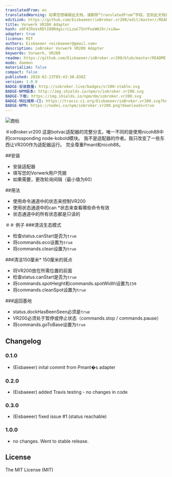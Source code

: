 ```yaml
---
translatedFrom: en
translatedWarning: 如果您想编辑此文档，请删除“translatedFrom”字段，否则此文档将再次自动翻译
editLink: https://github.com/Eisbaeeer/ioBroker.vr200/edit/master//README.md
title: Vorwerk VR200 Adapter
hash: o0F4IRoVxRDtI08RdgicrLLzwC7SnYFwzWHJXr/xiAw=
adapter: true
license: MIT
authors: Eisbaeeer <eisbaeeer@gmail.com>
description: ioBroker Vorwerk VR200 Adapter
keywords: Vorwerk, VR200
readme: https://github.com/Eisbaeeer/ioBroker.vr200/blob/master/README.md
mode: daemon
materialize: false
compact: false
published: 2018-02-23T05:43:30.838Z
version: 1.0.0
BADGE-安装数量: http://iobroker.live/badges/vr200-stable.svg
BADGE-NPM版本: http://img.shields.io/npm/v/iobroker.vr200.svg
BADGE-下载: https://img.shields.io/npm/dm/iobroker.vr200.svg
BADGE-特拉维斯-CI: https://travis-ci.org/Eisbaeeer/ioBroker.vr200.svg?branch=master
BADGE-NPM: https://nodei.co/npm/iobroker.vr200.png?downloads=true
---
```

![商标](zh-cn/adapterref/iobroker.vr200/../../../en/adapterref/iobroker.vr200/admin/VR200.png)


＃ioBroker.vr200
这是botvac适配器的完整分支。唯一不同的是使用nicoh88中的corrosponding node-kobold模块。
我不是适配器的作者。我只改变了一些东西让VR200作为适配器运行。
完全尊重Pmant和nicoh88。

##安装
 - 安装适配器
 - 填写您的Vorwerk用户凭据
 - 如果需要，更改轮询间隔（最小值为60）

##用法
 - 使用命令通道中的状态来控制VR200
 - 使用状态通道中的can *状态来查看哪些命令有效
 - 状态通道中的所有状态都是只读的

＃＃ 例子
###清洁生态模式
 - 检查status.canStart是否为```true```
 - 将commands.eco设置为```true```
 - 将commands.clean设置为```true```

###清洁150厘米* 150厘米的斑点
 - 将VR200放在所需位置的前面
 - 检查status.canStart是否为```true```
 - 将commands.spotHeight和commands.spotWidth设置为```150```
 - 将commands.cleanSpot设置为```true```

###返回基地
 -  status.dockHasBeenSeen必须是```true```
 -  VR200必须处于暂停或停止状态（commands.stop / commands.pause）
 - 将commands.goToBase设置为```true```

## Changelog

### 0.1.0
- (Eisbaeeer) inital commit from Pmant�s adapter
### 0.2.0
- (Eisbaeeer) added Travis testing - no changes in code
### 0.3.0
- (Eisbaeeer) fixed issue #1 (status reachable)
### 1.0.0
- no changes. Went to stable release.

## License
The MIT License (MIT)